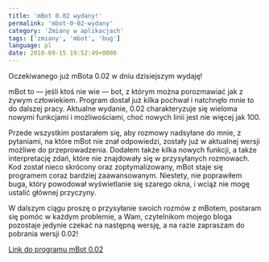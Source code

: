 ```yaml
---
title: 'mBot 0.02 wydany!'
permalink: 'mbot-0-02-wydany'
category: 'Zmiany w aplikacjach'
tags: ['zmiany', 'mbot', 'bug']
language: pl
date: 2010-09-15 19:52:49+0000
---
```


Oczekiwanego już mBota 0.02 w dniu dzisiejszym wydaję!

mBot to — jeśli ktoś nie wie — bot, z którym można porozmawiać jak z żywym człowiekiem. Program dostał już kilka pochwał i natchnęło mnie to do dalszej pracy. Aktualne wydanie, 0.02 charakteryzuje się wieloma nowymi funkcjami i możliwościami, choć nowych linii jest nie więcej jak 100.

Przede wszystkim postarałem się, aby rozmowy nadsyłane do mnie, z pytaniami, na które mBot nie znał odpowiedzi, zostały już w aktualnej wersji możliwe do przeprowadzenia. Dodałem także kilka nowych funkcji, a także interpretację zdań, które nie znajdowały się w przysyłanych rozmowach. Kod został nieco skrócony oraz zoptymalizowany, mBot staje się programem coraz bardziej zaawansowanym. Niestety, nie poprawiłem buga, który powodował wyświetlanie się szarego okna, i wciąż nie mogę ustalić głównej przyczyny.

W dalszym ciągu proszę o przysyłanie swoich rozmów z mBotem, postaram się pomóc w każdym problemie, a Wam, czytelnikom mojego bloga pozostaje jedynie czekać na następną wersję, a na razie zapraszam do pobrania wersji 0.02!

[Link do programu mBot 0.02](https://github.com/m4tx/mbot/releases/tag/v0.02)
